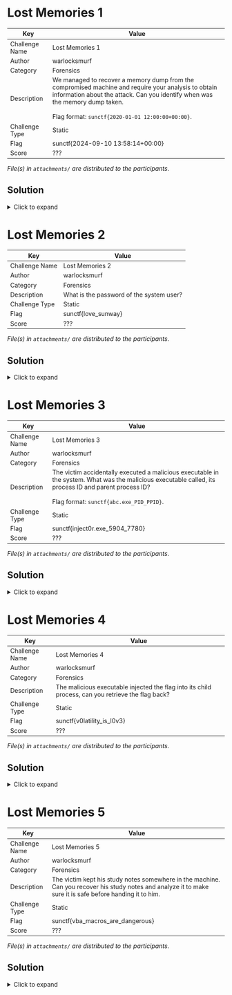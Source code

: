 # Lost Memories 1

| Key            | Value                                                                                                                                                                                                                                          |
|----------------|------------------------------------------------------------------------------------------------------------------------------------------------------------------------------------------------------------------------------------------------|
| Challenge Name | Lost Memories 1                                                                                                                                                                                                                                |
| Author         | warlocksmurf                                                                                                                                                                                                                                   |
| Category       | Forensics                                                                                                                                                                                                                                      |
| Description    | We managed to recover a memory dump from the compromised machine and require your analysis to obtain information about the attack. Can you identify when was the memory dump taken.<br><br>Flag format: `sunctf{2020-01-01 12:00:00+00:00}`. |
| Challenge Type | Static                                                                                                                                                                                                                                         |
| Flag           | sunctf{2024-09-10 13:58:14+00:00}                                                                                                                                                                                                              |
| Score          | ???                                                                                                                                                                                                                                            |

*File(s) in `attachments/` are distributed to the participants.*

## Solution

<details>
<summary>Click to expand</summary>

```
└─$ vol -f memdump.raw windows.info     
Volatility 3 Framework 2.8.0
Progress:  100.00               PDB scanning finished                        
Variable        Value

Kernel Base     0xf80066a00000
DTB     0x1aa000
Symbols file:///home/kali/.local/lib/python3.11/site-packages/volatility3/symbols/windows/ntkrnlmp.pdb/D9424FC4861E47C10FAD1B35DEC6DCC8-1.json.xz
Is64Bit True
IsPAE   False
layer_name      0 WindowsIntel32e
memory_layer    1 FileLayer
KdVersionBlock  0xf8006760f400
Major/Minor     15.19041
MachineType     34404
KeNumberProcessors      2
SystemTime      2024-09-10 13:58:14+00:00
NtSystemRoot    C:\Windows
NtProductType   NtProductWinNt
NtMajorVersion  10
NtMinorVersion  0
PE MajorOperatingSystemVersion  10
PE MinorOperatingSystemVersion  0
PE Machine      34404
PE TimeDateStamp        Mon Dec  9 11:07:51 2019
```

</details>

# Lost Memories 2

| Key            | Value                                    |
|----------------|------------------------------------------|
| Challenge Name | Lost Memories 2                          |
| Author         | warlocksmurf                             |
| Category       | Forensics                                |
| Description    | What is the password of the system user? |
| Challenge Type | Static                                   |
| Flag           | sunctf{love_sunway}                      |
| Score          | ???                                      |

*File(s) in `attachments/` are distributed to the participants.*

## Solution

<details>
<summary>Click to expand</summary>

```
└─$ vol -f memdump.raw windows.hashdump
Volatility 3 Framework 2.8.0
Progress:  100.00               PDB scanning finished                        
User    rid     lmhash  nthash

Administrator   500     aad3b435b51404eeaad3b435b51404ee        31d6cfe0d16ae931b73c59d7e0c089c0
Guest   501     aad3b435b51404eeaad3b435b51404ee        31d6cfe0d16ae931b73c59d7e0c089c0
DefaultAccount  503     aad3b435b51404eeaad3b435b51404ee        31d6cfe0d16ae931b73c59d7e0c089c0
WDAGUtilityAccount      504     aad3b435b51404eeaad3b435b51404ee        8a70cca3c9e0ee0b677d069e8b75ec79
warlocksmurf    1001    aad3b435b51404eeaad3b435b51404ee        e7edb365ce429af06ed3ddf783d9ba34
```

![sol1](/forensics_lost-memories/docs/sol1.png)

</details>

# Lost Memories 3

| Key            | Value                                                                                                                                                                                                       |
|----------------|-------------------------------------------------------------------------------------------------------------------------------------------------------------------------------------------------------------|
| Challenge Name | Lost Memories 3                                                                                                                                                                                             |
| Author         | warlocksmurf                                                                                                                                                                                                |
| Category       | Forensics                                                                                                                                                                                                   |
| Description    | The victim accidentally executed a malicious executable in the system. What was the malicious executable called, its process ID and parent process ID?<br><br>Flag format: `sunctf{abc.exe_PID_PPID}`. |
| Challenge Type | Static                                                                                                                                                                                                      |
| Flag           | sunctf{inject0r.exe_5904_7780}                                                                                                                                                                              |
| Score          | ???                                                                                                                                                                                                         |

*File(s) in `attachments/` are distributed to the participants.*

## Solution

<details>
<summary>Click to expand</summary>

```
└─$ vol -f memdump.raw windows.pstree  
Volatility 3 Framework 2.8.0
Progress:  100.00               PDB scanning finished                        
PID     PPID    ImageFileName   Offset(V)       Threads Handles SessionId       Wow64   CreateTime      ExitTime        Audit   Cmd     Path

---SNIP---

*** 7780        4104    cmd.exe 0x868b83657080  2       -       1       False   2024-09-10 13:57:00.000000 UTC  N/A     \Device\HarddiskVolume2\Windows\System32\cmd.exe "C:\Windows\system32\cmd.exe"    C:\Windows\system32\cmd.exe
**** 7784       7780    conhost.exe     0x868b83763340  5       -       1       False   2024-09-10 13:57:00.000000 UTC  N/A     \Device\HarddiskVolume2\Windows\System32\conhost.exe      \??\C:\Windows\system32\conhost.exe 0x4 C:\Windows\system32\conhost.exe
**** 5904       7780    inject0r.exe    0x868b82d1e080  11      -       1       True    2024-09-10 13:57:41.000000 UTC  N/A     \Device\HarddiskVolume2\Users\warlocksmurf\Downloads\inject0r.exe inject0r.exe    C:\Users\warlocksmurf\Downloads\inject0r.exe
***** 6480      5904    notepad.exe     0x868b82db7300  4       -       1       True    2024-09-10 13:57:41.000000 UTC  N/A     \Device\HarddiskVolume2\Windows\SysWOW64\notepad.exe      "C:\Windows\System32\notepad.exe"       C:\Windows\SysWOW64\notepad.exe

---SNIP---
```

</details>

# Lost Memories 4

| Key            | Value                                                                                              |
|----------------|----------------------------------------------------------------------------------------------------|
| Challenge Name | Lost Memories 4                                                                                    |
| Author         | warlocksmurf                                                                                       |
| Category       | Forensics                                                                                          |
| Description    | The malicious executable injected the flag into its child process, can you retrieve the flag back? |
| Challenge Type | Static                                                                                             |
| Flag           | sunctf{v0latility_is_l0v3}                                                                         |
| Score          | ???                                                                                                |

*File(s) in `attachments/` are distributed to the participants.*

## Solution

<details>
<summary>Click to expand</summary>

```
└─$ vol -f memdump.raw -o ~/Desktop windows.memmap --dump --pid 6480 
Volatility 3 Framework 2.8.0
Progress:  100.00               PDB scanning finished                        
Virtual Physical        Size    Offset in File  File output

0x8b0000        0xb776a000      0x1000  0x0     pid.6480.dmp
0x8b1000        0x9c1ed000      0x1000  0x1000  pid.6480.dmp
0x8b2000        0x10c586000     0x1000  0x2000  pid.6480.dmp
0x8b4000        0x382af000      0x1000  0x3000  pid.6480.dmp

---SNIP---
```

```
└─$ strings pid.6480.dmp | grep flag
The flag is here: c3VuY3Rme3YwbGF0aWxpdHlfaXNfbDB2M30=
flagsSelectW
?flags@ios_base@std@@QAEHH@Z
?flags@ios_base@std@@QBEHXZ
?resetiosflags@std@@YA?AU?$_Smanip@H@1@H@Z
?setiosflags@std@@YA?AU?$_Smanip@H@1@H@Z

---SNIP---
```

</details>

# Lost Memories 5

| Key            | Value                                                                                                                                                      |
|----------------|------------------------------------------------------------------------------------------------------------------------------------------------------------|
| Challenge Name | Lost Memories 5                                                                                                                                            |
| Author         | warlocksmurf                                                                                                                                               |
| Category       | Forensics                                                                                                                                                  |
| Description    | The victim kept his study notes somewhere in the machine. Can you recover his study notes and analyze it to make sure it is safe before handing it to him. |
| Challenge Type | Static                                                                                                                                                     |
| Flag           | sunctf{vba_macros_are_dangerous}                                                                                                                           |
| Score          | ???                                                                                                                                                        |

*File(s) in `attachments/` are distributed to the participants.*

## Solution

<details>
<summary>Click to expand</summary>

*To make it less guessy, the study note file can be identified being executed by LibreOffice.

```
└─$ vol -f memdump.raw windows.pstree  
Volatility 3 Framework 2.8.0
Progress:  100.00               PDB scanning finished                        
PID     PPID    ImageFileName   Offset(V)       Threads Handles SessionId       Wow64   CreateTime      ExitTime        Audit   Cmd     Path

---SNIP---

*** 820 4104    swriter.exe     0x868b81dcb080  2       -       1       False   2024-09-10 13:57:49.000000 UTC  N/A     \Device\HarddiskVolume2\Program Files\LibreOffice\program\swriter.exe     "C:\Program Files\LibreOffice\program\swriter.exe" -o "C:\Users\warlocksmurf\Documents\Study Notes\BSc (Hons) Information Technology (Computer Networking and Security) notes.doc"        C:\Program Files\LibreOffice\program\swriter.exe
**** 1704       820     soffice.exe     0x868b82de3080  2       -       1       False   2024-09-10 13:57:49.000000 UTC  N/A     \Device\HarddiskVolume2\Program Files\LibreOffice\program\soffice.exe     "C:\Program Files\LibreOffice\program\swriter.exe" -o "C:\Users\warlocksmurf\Documents\Study Notes\BSc (Hons) Information Technology (Computer Networking and Security) notes.doc" --writer       C:\Program Files\LibreOffice\program\soffice.exe
***** 1716      1704    soffice.bin     0x868b828602c0  18      -       1       False   2024-09-10 13:57:49.000000 UTC  N/A     \Device\HarddiskVolume2\Program Files\LibreOffice\program\soffice.bin     "C:\Program Files\LibreOffice\program\swriter.exe" "-o" "C:\Users\warlocksmurf\Documents\Study Notes\BSc (Hons) Information Technology (Computer Networking and Security) notes.doc" "--writer" "-env:OOO_CWD=2C:\\Users\\warlocksmurf\\Documents\\Study Notes"   C:\Program Files\LibreOffice\program\soffice.bin

---SNIP---
```

```
└─$ vol -f memdump.raw windows.filescan | grep BSc      
0x868b83b3b0d0.0\Users\warlocksmurf\Documents\Study Notes\BSc (Hons) Information Technology (Computer Networking and Security) notes.doc
0x868b8462c4c0  \Users\warlocksmurf\Documents\Study Notes\.~lock.BSc (Hons) Information Technology (Computer Networking and Security) notes.doc#
0x868b84639490  \Users\warlocksmurf\Documents\Study Notes\BSc (Hons) Information Technology (Computer Networking and Security) notes.doc
```

```
└─$ vol -f memdump.raw -o ~/Desktop windows.dumpfiles --virtaddr 0x868b84639490 
Volatility 3 Framework 2.8.0
Progress:  100.00               PDB scanning finished                        
Cache   FileObject      FileName        Result

DataSectionObject       0x868b84639490  BSc (Hons) Information Technology (Computer Networking and Security) notes.doc  Error dumping file
SharedCacheMap  0x868b84639490  BSc (Hons) Information Technology (Computer Networking and Security) notes.doc  file.0x868b84639490.0x868b828542a0.SharedCacheMap.BSc (Hons) Information Technology (Computer Networking and Security) notes.doc.vacb
```

```
└─$ olevba file.0x868b84639490.0x868b828542a0.SharedCacheMap.BSc\ \(Hons\)\ Information\ Technology\ \(Computer\ Networking\ and\ Security\)\ notes.doc.vacb 
olevba 0.60.2 on Python 2.7.18 - http://decalage.info/python/oletools
===============================================================================
FILE: file.0x868b84639490.0x868b828542a0.SharedCacheMap.BSc (Hons) Information Technology (Computer Networking and Security) notes.doc.vacb
Type: OLE
-------------------------------------------------------------------------------
VBA MACRO ThisDocument.cls 
in file: file.0x868b84639490.0x868b828542a0.SharedCacheMap.BSc (Hons) Information Technology (Computer Networking and Security) notes.doc.vacb - OLE stream: u'Macros/VBA/ThisDocument'
- - - - - - - - - - - - - - - - - - - - - - - - - - - - - - - - - - - - - - - 
(empty macro)
-------------------------------------------------------------------------------
VBA MACRO NewMacros.bas 
in file: file.0x868b84639490.0x868b828542a0.SharedCacheMap.BSc (Hons) Information Technology (Computer Networking and Security) notes.doc.vacb - OLE stream: u'Macros/VBA/NewMacros'
- - - - - - - - - - - - - - - - - - - - - - - - - - - - - - - - - - - - - - - 
Sub Sunway()
    Dim text As String
    Dim encodedFlag As String
    
    text = "Hello, World!"
    MsgBox "Original Text: " & text
    
    text = ReverseString(text)
    MsgBox "Reversed Text: " & text
    
    encodedFlag = "sun" & "ctf" & "{vba" & "_macros_" & "are_" & "dangerous}"
    MsgBox "Here is a hidden message: " & encodedFlag
    
End Sub

Function ReverseString(input As String) As String
    Dim i As Integer
    Dim output As String
    output = ""
    
    For i = Len(input) To 1 Step -1
        output = output & Mid(input, i, 1)
    Next i
    
    ReverseString = output
End Sub
```

</details>
